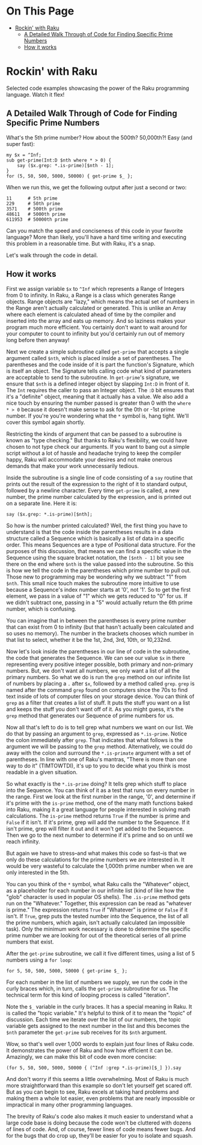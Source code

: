 # On This Page

- [Rockin' with Raku](#rockin-with-raku)
    - [A Detailed Walk Through of Code for Finding Specific Prime Numbers](#a-detailed-walk-through-of-code-for-finding-specific-prime-numbers)
    - [How it works](#how-it-works)

# Rockin' with Raku

Selected code examples showcasing the power of the Raku programming language.
Watch it flex!

## A Detailed Walk Through of Code for Finding Specific Prime Numbers

What's the 5th prime number? How about the 500th? 50,000th?! Easy (and super fast):

```
my $x = ^Inf;
sub get-prime(Int:D $nth where * > 0) {
    say ($x.grep: *.is-prime)[$nth - 1];
}
for (5, 50, 500, 5000, 50000) { get-prime $_ };
```

When we run this, we get the following output after just a second or two:
```
11      # 5th prime
229     # 50th prime
3571    # 500th prime
48611   # 5000th prime
611953  # 50000th prime
```

Can you match the speed and conciseness of this code in your favorite language?
More than likely, you'll have a hard time writing and executing this problem in
a reasonable time. But with Raku, it's a snap.

Let's walk through the code in detail.

## How it works
First we assign variable `$x` to `^Inf` which represents a Range of Integers
from 0 to infinity. In Raku, a Range is a class which generates Range objects.
Range objects are "lazy," which means the actual set of numbers in the Range
aren't actually calculated or generated. This is unlike an Array where each
element is calculated ahead of time by the compiler and inserted into the array
and eats up memory. And so laziness makes your program much more efficient. You
certainly don't want to wait around for your computer to count to infinity but
you'd certainly run out of memory long before then anyway!

Next we create a simple subroutine called `get-prime` that accepts a single
argument called `$nth`, which is placed inside a set of parentheses. The
parentheses and the code inside of it is part the function's Signature, which
is itself an object. The Signature tells calling code what kind of parameters
are acceptable to send to the subroutine. In `get-prime`'s signature, we ensure
that `$nth` is a defined integer object by slapping `Int:D` in front of it. The
`Int` requires the caller to pass an Integer object. The `:D` bit ensures that
it's a "definite" object, meaning that it actually has a value. We also add a
nice touch by ensuring the number passed is greater than 0 with the `where * >
0` because it doesn't make sense to ask for the 0th or -1st prime number. If
you're you're wondering what the `*` symbol is, hang tight. We'll cover this
symbol again shortly.

Restricting the kinds of argument that can be passed to a subroutine is known
as "type checking." But thanks to Raku's flexibility, we could have chosen to
not type check our arguments. If you want to bang out a simple script without a
lot of hassle and headache trying to keep the compiler happy, Raku will
accommodate your desires and not make onerous demands that make your work
unnecessarily tedious.

Inside the subroutine is a single line of code consisting of a `say` routine
that prints out the result of the expression to the right of it to standard
output, followed  by a newline character. Every time `get-prime` is called, a
new number, the prime number calculated by the expression, and is printed out on a
separate line. Here it is:

`say ($x.grep: *.is-prime)[$nth];`

So how is the number printed calculated? Well, the first thing you have
to understand is that the code inside the parentheses results in a data
structure called a Sequence which is basically a list of data in a specific
order. This means Sequences are a type of Positional data structure. For the
purposes of this discussion, that means we can find a specific value in the
Sequence using the square bracket notation, the `[$nth - 1]` bit you see there
on the end where `$nth` is the value passed into the subroutine.  So this is
how we tell the code in the parentheses which prime number to pull out. Those
new to programming may be wondering why we subtract "1" from `$nth`. This small
nice touch makes the subroutine more intuitive to use because a Sequence's
index number starts at '0', not '1'. So to get the first element, we pass in a
value of "1" which we gets reduced to "0" for us. If we didn't subtract one,
passing in a "5" would actually return the 6th prime number, which is
confusing.

You can imagine that in between the parentheses is every prime number that can
exist from 0 to infinity (but that hasn't actually been calculated and so uses
no memory). The number in the brackets chooses which number in that list to
select, whether it be the 1st, 2nd, 3rd, 10th, or 10,232nd.

Now let's look inside the parentheses in our line of code in the subroutine,
the code that generates the Sequence. We can see our value `$x` in there
representing every positive integer possible, both primary and non-primary
numbers. But, we don't want all numbers, we only want a list of all the primary
numbers. So what we do is run the `grep` method on our infinite list of numbers
by placing a `.` after `$x`, followed by a method called `grep`. `grep` is
named after the command `grep` found on computers since the 70s to find text
inside of lots of computer files on your storage device. You can think of
`grep` as a filter that creates a list of stuff. It puts the stuff you want on
a list and keeps the stuff you don't want off of it. As you might guess, it's
the `grep` method that generates our Sequence of prime numbers for us.

Now all that's left to do is to tell grep what numbers we want on our list. We
do that by passing an argument to `grep`, expressed as `*.is-prime`. Notice the
colon immediately after `grep`. That indicates that what follows is the
argument we will be passing to the `grep` method. Alternatively, we could do
away with the colon and surround the `*.is-primate` argument with a set of
parentheses. In line with one of Raku's mantras, "There is more than one way to
do it" (TIMTOWTDI), it's up to you to decide what you think is most readable
in a given situation.

So what exactly is the `*.is-prime` doing? It tells grep which stuff to place
into the Sequence. You can think of it as a test that runs on every number in
the range. First we look at the first number in the range, '0', and determine
if it's prime with the `is-prime` method, one of the many math functions baked
into Raku, making it a great language for people interested in solving math
calculations. The `is-prime` method returns `True` if the number is prime and `False` if
it isn't. If it's prime, grep will add the number to the Sequence. If it isn't
prime, grep will filter it out and it won't get added to the Sequence. Then we
go to the next number to determine if it's prime and so on until we reach
infinity.

But again we have to stress–and what makes this code so fast–is that we only
do these calculations for the prime numbers we are interested in. It would be
very wasteful to calculate the 1,000th prime number when we are only interested
in the 5th.

You can you think of the `*` symbol, what Raku calls the "Whatever" object, as
a placeholder for each number in our infinite list (kind of like how the "glob"
character is used in popular OS shells). The `.is-prime` method gets run on the
"Whatever." Together, this expression can be read as "whatever is prime." The
expression returns `True` if "Whatever" is prime or `False` if it isn't. If
`True`, grep puts the tested number into the Sequence, the list of all the
prime numbers, which again, isn't actually calculated (an impossible task).
Only the minimum work necessary is done to determine the specific prime number
we are looking for out of the theoretical series of all prime numbers that
exist.

After the `get-prime` subroutine, we call it five different times, using a list of
5 numbers using a `for loop`:

`for 5, 50, 500, 5000, 50000 { get-prime $_ };`

For each number in the list of numbers we supply, we run the code in the curly
braces which, in turn, calls the `get-prime` subroutine for us. The technical
term for this kind of looping process is called "iteration".

Note the `$_` variable in the curly braces. It has a special meaning in Raku.
It is called the "topic variable." It's helpful to think of it to mean the
"topic" of discussion. Each time we iterate over the list of our numbers, the
topic variable gets assigned to the next number in the list and this becomes
the `$nth` parameter the `get-prime` sub receives for its `$nth` argument.

Wow, so that's well over 1,000 words to explain just four lines of Raku code. It
demonstrates the power of Raku and how how efficient it can be. Amazingly, we
can make this bit of code even more concise:

`(for 5, 50, 500, 5000, 50000 { (^Inf :grep *.is-prime)[$_] }).say`

And don't worry if this seems a little overwhelming. Most of Raku is much more
straightforward than this example so don't let yourself get scared off. But as
you can begin to see, Raku excels at taking hard problems and making them a
whole lot easier, even problems that are nearly impossible or impractical in
many other programming languages.

The brevity of Raku's code also makes it much easier to understand what a large
code base is doing because the code won't be cluttered with dozens of lines of
code. And, of course, fewer lines of code means fewer bugs. And for the bugs
that do crop up, they'll be easier for you to isolate and squash.
